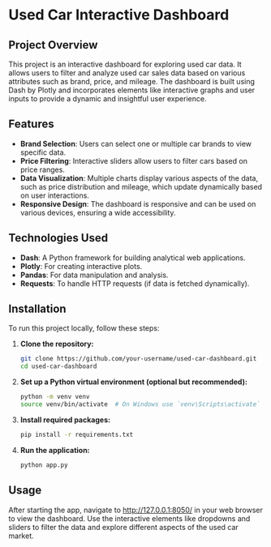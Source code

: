 # Used Car Interactive Dashboard

## Project Overview
This project is an interactive dashboard for exploring used car data. It allows users to filter and analyze used car sales data based on various attributes such as brand, price, and mileage. The dashboard is built using Dash by Plotly and incorporates elements like interactive graphs and user inputs to provide a dynamic and insightful user experience.

## Features
- **Brand Selection**: Users can select one or multiple car brands to view specific data.
- **Price Filtering**: Interactive sliders allow users to filter cars based on price ranges.
- **Data Visualization**: Multiple charts display various aspects of the data, such as price distribution and mileage, which update dynamically based on user interactions.
- **Responsive Design**: The dashboard is responsive and can be used on various devices, ensuring a wide accessibility.

## Technologies Used
- **Dash**: A Python framework for building analytical web applications.
- **Plotly**: For creating interactive plots.
- **Pandas**: For data manipulation and analysis.
- **Requests**: To handle HTTP requests (if data is fetched dynamically).

## Installation
To run this project locally, follow these steps:

1. **Clone the repository:**
   ```bash
   git clone https://github.com/your-username/used-car-dashboard.git
   cd used-car-dashboard

2.	**Set up a Python virtual environment (optional but recommended):**
    ```bash
    python -m venv venv
    source venv/bin/activate  # On Windows use `venv\Scripts\activate`

3.	**Install required packages:**
    ```bash
    pip install -r requirements.txt

4.	**Run the application:**
    ```bash
    python app.py

## Usage

After starting the app, navigate to http://127.0.0.1:8050/ in your web browser to view the dashboard. Use the interactive elements like dropdowns and sliders to filter the data and explore different aspects of the used car market.